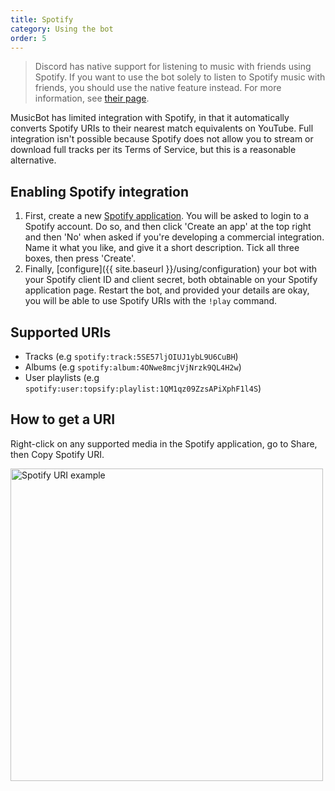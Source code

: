 ```yaml
---
title: Spotify
category: Using the bot
order: 5
---
```


> Discord has native support for listening to music with friends using Spotify. If you want to use the bot solely to listen to Spotify music with friends, you should use the native feature instead. For more information, see [their page](https://support.spotify.com/uk/using_spotify/app_integrations/discord/).

MusicBot has limited integration with Spotify, in that it automatically converts Spotify URIs to their nearest match equivalents on YouTube. Full integration isn't possible because Spotify does not allow you to stream or download full tracks per its Terms of Service, but this is a reasonable alternative.

## Enabling Spotify integration

1. First, create a new [Spotify application](https://beta.developer.spotify.com/dashboard/applications). You will be asked to login to a Spotify account. Do so, and then click 'Create an app' at the top right and then 'No' when asked if you're developing a commercial integration. Name it what you like, and give it a short description. Tick all three boxes, then press 'Create'.
2. Finally, [configure]({{ site.baseurl }}/using/configuration) your bot with your Spotify client ID and client secret, both obtainable on your Spotify application page. Restart the bot, and provided your details are okay, you will be able to use Spotify URIs with the `!play` command.

## Supported URIs

* Tracks (e.g `spotify:track:5SE57ljOIUJ1ybL9U6CuBH`)
* Albums (e.g `spotify:album:4ONwe8mcjVjNrzk9QL4H2w`)
* User playlists (e.g `spotify:user:topsify:playlist:1QM1qz09ZzsAPiXphF1l4S`)

## How to get a URI
Right-click on any supported media in the Spotify application, go to Share, then Copy Spotify URI.

<img class="doc-img" src="{{ site.baseurl }}/images/spotify-uri.png" alt="Spotify URI example" style="width: 500px;"/>